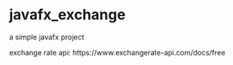 # javafx_exchange

a simple javafx project

<p href = "https://www.exchangerate-api.com/docs/free">exchange rate api: https://www.exchangerate-api.com/docs/free</p>
